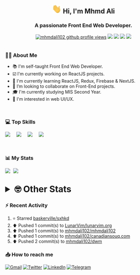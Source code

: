 <h2 align="center"><img src="./Hi.gif" width="30px" height="30px"> Hi, I'm Mhmd Ali</h2>

<h3 align="center">A passionate Front End Web Developer.</h3>

<div align="center">
  <a href="#"><img src="https://komarev.com/ghpvc/?username=mhmdali102&style=for-the-badge&logo=" alt="mhmdali102 github profile views" /></a>
  <a href="https://www.linux.org"><img src="https://img.shields.io/badge/OS-Linux-e06c75?style=for-the-badge&logo=linux" /></a>
	<a href="https://archlinux.org"><img src="https://img.shields.io/badge/DISTRO-Arch-56b6c2?style=for-the-badge&logo=arch-linux" /></a>
	<a href="https://dwm.suckless.org"><img src="https://img.shields.io/badge/WM-DWM-005577?style=for-the-badge&logo=dwm" /></a>
	<a href="https://neovim.io"><img src="https://img.shields.io/badge/IDE-Neovim-98c379?style=for-the-badge&logo=neovim" /></a>
</div>

<br>

### :man_technologist: About Me

- :books: I'm self-taught Front End Web Developer.
- :ballot_box_with_check: I'm currently working on ReactJS projects.
- :dart: I'm currently learning ReactJS, Redux, Firebase & NextJS.
- :eyes: I’m looking to collaborate on Front-End projects.
- :mortar_board: I'm currently studying MIS Second Year.
- :art: I'm interested in web UI/UX.

<br>

### :computer: Top Skills

<div style="display:flex;">
<img width ='36px' src ='https://raw.githubusercontent.com/rahulbanerjee26/githubAboutMeGenerator/main/icons/html.svg' />
<img width ='36px' src ='https://raw.githubusercontent.com/rahulbanerjee26/githubAboutMeGenerator/main/icons/css.svg' />
<img width ='36px' src ='https://raw.githubusercontent.com/rahulbanerjee26/githubAboutMeGenerator/main/icons/javascript.svg' />
<img width ='36px' src ='https://raw.githubusercontent.com/rahulbanerjee26/githubAboutMeGenerator/main/icons/reactjs.svg' />
</div>

<br>
<br>

### :bar_chart: My Stats

<img src="https://github-readme-stats.vercel.app/api?username=mhmdali102&show_icons=true&locale=en" width="49%" /><span style="display:inline-block;width:2%"></span><img src="https://github-readme-streak-stats.herokuapp.com/?user=mhmdali102&" width="49%" />

<br>

<details>
<summary style="font-size: 1.75rem; font-weight: bold;"><strong style="font-size: 1.75rem; font-weight: bold;"> 🤓 Other Stats </strong></summary>
<br>

<!--START_SECTION:waka-->
![Lines of code](https://img.shields.io/badge/From%20Hello%20World%20I%27ve%20Written-263%20Thousand%20lines%20of%20code-blue)

**🐱 My GitHub Data** 

> 🏆 1,006 Contributions in the Year 2022
 > 
> 📦 332.9 kB Used in GitHub's Storage 
 > 
> 💼 Opted to Hire
 > 
> 📜 24 Public Repositories 
 > 
> 🔑 5 Private Repositories  
 > 
**I'm a Night 🦉** 

```text
🌞 Morning    133 commits    ███░░░░░░░░░░░░░░░░░░░░░░   14.33% 
🌆 Daytime    215 commits    █████░░░░░░░░░░░░░░░░░░░░   23.17% 
🌃 Evening    357 commits    █████████░░░░░░░░░░░░░░░░   38.47% 
🌙 Night      223 commits    ██████░░░░░░░░░░░░░░░░░░░   24.03%

```
📅 **I'm Most Productive on Monday** 

```text
Monday       159 commits    ████░░░░░░░░░░░░░░░░░░░░░   17.13% 
Tuesday      142 commits    ███░░░░░░░░░░░░░░░░░░░░░░   15.3% 
Wednesday    123 commits    ███░░░░░░░░░░░░░░░░░░░░░░   13.25% 
Thursday     126 commits    ███░░░░░░░░░░░░░░░░░░░░░░   13.58% 
Friday       91 commits     ██░░░░░░░░░░░░░░░░░░░░░░░   9.81% 
Saturday     139 commits    ███░░░░░░░░░░░░░░░░░░░░░░   14.98% 
Sunday       148 commits    ████░░░░░░░░░░░░░░░░░░░░░   15.95%

```


📊 **This Week I Spent My Time On** 

```text
⌚︎ Time Zone: Asia/Beirut

💬 Programming Languages: 
TypeScript               8 hrs 40 mins       ███████████░░░░░░░░░░░░░░   45.89% 
PHP                      2 hrs 12 mins       ███░░░░░░░░░░░░░░░░░░░░░░   11.7% 
Markdown                 1 hr 40 mins        ██░░░░░░░░░░░░░░░░░░░░░░░   8.83% 
Java                     1 hr 24 mins        █░░░░░░░░░░░░░░░░░░░░░░░░   7.46% 
XML                      1 hr 15 mins        █░░░░░░░░░░░░░░░░░░░░░░░░   6.62%

🔥 Editors: 
Neovim                   18 hrs 54 mins      █████████████████████████   100.0%

🐱‍💻 Projects: 
canadiansouq.com         9 hrs 51 mins       █████████████░░░░░░░░░░░░   52.11% 
Unknown Project          3 hrs 57 mins       █████░░░░░░░░░░░░░░░░░░░░   20.91% 
LT                       1 hr 41 mins        ██░░░░░░░░░░░░░░░░░░░░░░░   8.92% 
java                     1 hr 11 mins        █░░░░░░░░░░░░░░░░░░░░░░░░   6.28% 
dotfiles                 51 mins             █░░░░░░░░░░░░░░░░░░░░░░░░   4.54%

💻 Operating System: 
Linux                    18 hrs 54 mins      █████████████████████████   100.0%

```

**I Mostly Code in JavaScript** 

```text
JavaScript               13 repos            █████████████░░░░░░░░░░░░   54.17% 
Python                   3 repos             ███░░░░░░░░░░░░░░░░░░░░░░   12.5% 
CSS                      2 repos             ██░░░░░░░░░░░░░░░░░░░░░░░   8.33% 
HTML                     1 repo              █░░░░░░░░░░░░░░░░░░░░░░░░   4.17% 
PHP                      1 repo              █░░░░░░░░░░░░░░░░░░░░░░░░   4.17%

```



 Last Updated on 21/11/2022 18:48:56 UTC
<!--END_SECTION:waka-->

</details>

### :zap: Recent Activity

<!--RECENT_ACTIVITY:start-->
1. ⭐ Starred [baskerville/sxhkd](https://github.com/baskerville/sxhkd)
2. ⬆️ Pushed 1 commit(s) to [LunarVim/lunarvim.org](https://github.com/LunarVim/lunarvim.org)
3. ⬆️ Pushed 1 commit(s) to [mhmdali102/mhmdali102](https://github.com/mhmdali102/mhmdali102)
4. ⬆️ Pushed 1 commit(s) to [mhmdali102/canadiansouq.com](https://github.com/mhmdali102/canadiansouq.com)
5. ⬆️ Pushed 2 commit(s) to [mhmdali102/dwm](https://github.com/mhmdali102/dwm)
<!--RECENT_ACTIVITY:end-->

### :inbox_tray: How to reach me

[![Gmail](https://img.shields.io/badge/Gmail-D14836?style=for-the-badge&logo=gmail&logoColor=white)](mailto:mhmdalihsen102@gmail.com)
[![Twitter](https://img.shields.io/badge/Twitter-1DA1F2?style=for-the-badge&logo=twitter&logoColor=white)](https://twitter.com/MhmdAliHsen)
[![LinkedIn](https://img.shields.io/badge/LinkedIn-0077B5?style=for-the-badge&logo=linkedin&logoColor=white)](https://www.linkedin.com/in/mhmd-ali-hsen-66b0671b7/)
[![Telegram](https://img.shields.io/badge/Telegram-2CA5E0?style=for-the-badge&logo=telegram&logoColor=white&bgColor=black)](https://t.me/mhmdalihsen)
